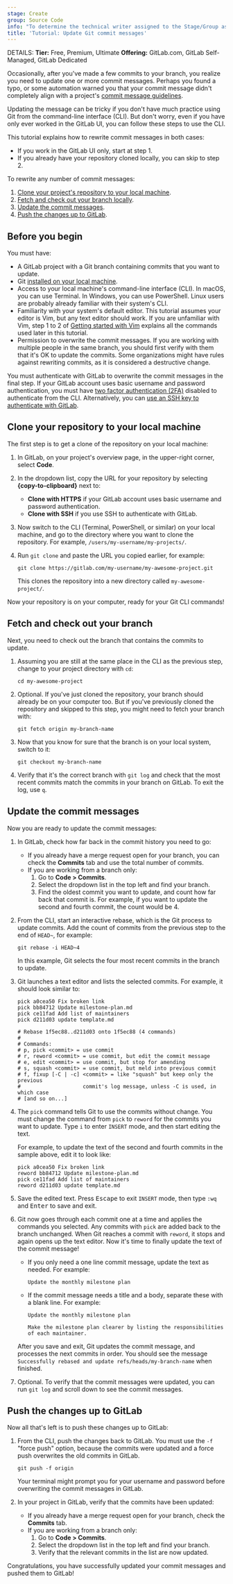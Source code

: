 ```yaml
---
stage: Create
group: Source Code
info: "To determine the technical writer assigned to the Stage/Group associated with this page, see https://handbook.gitlab.com/handbook/product/ux/technical-writing/#assignments"
title: 'Tutorial: Update Git commit messages'
---
```


DETAILS:
**Tier:** Free, Premium, Ultimate
**Offering:** GitLab.com, GitLab Self-Managed, GitLab Dedicated

Occasionally, after you've made a few commits to your branch, you realize you need
to update one or more commit messages. Perhaps you found a typo, or some automation warned you
that your commit message didn't completely align with a project's
[commit message guidelines](../../development/contributing/merge_request_workflow.md#commit-messages-guidelines).

Updating the message can be tricky if you don't have much practice using Git
from the command-line interface (CLI). But don't worry, even if you have only ever worked in
the GitLab UI, you can follow these steps to use the CLI.

This tutorial explains how to rewrite commit messages in both cases:

- If you work in the GitLab UI only, start at step 1.
- If you already have your repository cloned locally, you can skip to step 2.

To rewrite any number of commit messages:

1. [Clone your project's repository to your local machine](#clone-your-repository-to-your-local-machine).
1. [Fetch and check out your branch locally](#fetch-and-check-out-your-branch).
1. [Update the commit messages](#update-the-commit-messages).
1. [Push the changes up to GitLab](#push-the-changes-up-to-gitlab).

## Before you begin

You must have:

- A GitLab project with a Git branch containing commits that you want to update.
- Git [installed on your local machine](../../topics/git/how_to_install_git/_index.md).
- Access to your local machine's command-line interface (CLI). In macOS,
  you can use Terminal. In Windows, you can use PowerShell. Linux users are probably
  already familiar with their system's CLI.
- Familiarity with your system's default editor. This tutorial assumes your editor is Vim,
  but any text editor should work. If you are unfamiliar with Vim, step 1 to 2 of
  [Getting started with Vim](https://opensource.com/article/19/3/getting-started-vim)
  explains all the commands used later in this tutorial.
- Permission to overwrite the commit messages. If you are working with multiple people in the same branch,
  you should first verify with them that it's OK to update the commits. Some organizations might
  have rules against rewriting commits, as it is considered a destructive change.

You must authenticate with GitLab to overwrite the commit messages in the final step.
If your GitLab account uses basic username and password authentication, you must have
[two factor authentication (2FA)](../../user/profile/account/two_factor_authentication.md)
disabled to authenticate from the CLI. Alternatively, you can [use an SSH key to authenticate with GitLab](../../user/ssh.md).

## Clone your repository to your local machine

The first step is to get a clone of the repository on your local machine:

1. In GitLab, on your project's overview page, in the upper-right corner, select **Code**.
1. In the dropdown list, copy the URL for your repository by selecting **{copy-to-clipboard}** next to:
   - **Clone with HTTPS** if your GitLab account uses basic username and password authentication.
   - **Clone with SSH** if you use SSH to authenticate with GitLab.
1. Now switch to the CLI (Terminal, PowerShell, or similar) on your local machine, and go to
   the directory where you want to clone the repository. For example, `/users/my-username/my-projects/`.
1. Run `git clone` and paste the URL you copied earlier, for example:

   ```shell
   git clone https://gitlab.com/my-username/my-awesome-project.git
   ```

   This clones the repository into a new directory called `my-awesome-project/`.

Now your repository is on your computer, ready for your Git CLI commands!

## Fetch and check out your branch

Next, you need to check out the branch that contains the commits to update.

1. Assuming you are still at the same place in the CLI as the previous step,
   change to your project directory with `cd`:

   ```shell
   cd my-awesome-project
   ```

1. Optional. If you've just cloned the repository, your branch should already be
   on your computer too. But if you've previously cloned the repository and skipped
   to this step, you might need to fetch your branch with:

   ```shell
   git fetch origin my-branch-name
   ```

1. Now that you know for sure that the branch is on your local system, switch to it:

   ```shell
   git checkout my-branch-name
   ```

1. Verify that it's the correct branch with `git log` and check that the most recent commits
   match the commits in your branch on GitLab. To exit the log, use `q`.

## Update the commit messages

Now you are ready to update the commit messages:

1. In GitLab, check how far back in the commit history you need to go:

   - If you already have a merge request open for your branch, you can check the
     **Commits** tab and use the total number of commits.
   - If you are working from a branch only:
     1. Go to **Code > Commits**.
     1. Select the dropdown list in the top left and find your branch.
     1. Find the oldest commit you want to update, and count how far back that commit is.
        For example, if you want to update the second and fourth commit, the count would be 4.

1. From the CLI, start an interactive rebase, which is the Git process to update commits.
   Add the count of commits from the previous step to the end of `HEAD~`, for example:

   ```shell
   git rebase -i HEAD~4
   ```

   In this example, Git selects the four most recent commits in the branch to update.

1. Git launches a text editor and lists the selected commits.
   For example, it should look similar to:

   ```shell
   pick a0cea50 Fix broken link
   pick bb84712 Update milestone-plan.md
   pick ce11fad Add list of maintainers
   pick d211d03 update template.md

   # Rebase 1f5ec88..d211d03 onto 1f5ec88 (4 commands)
   #
   # Commands:
   # p, pick <commit> = use commit
   # r, reword <commit> = use commit, but edit the commit message
   # e, edit <commit> = use commit, but stop for amending
   # s, squash <commit> = use commit, but meld into previous commit
   # f, fixup [-C | -c] <commit> = like "squash" but keep only the previous
   #                    commit's log message, unless -C is used, in which case
   # [and so on...]
   ```

1. The `pick` command tells Git to use the commits without change. You must change
   the command from `pick` to `reword` for the commits you want to update.
   Type `i` to enter `INSERT` mode, and then start editing the text.

   For example, to update the text of the second and fourth commits in the sample above,
   edit it to look like:

   ```shell
   pick a0cea50 Fix broken link
   reword bb84712 Update milestone-plan.md
   pick ce11fad Add list of maintainers
   reword d211d03 update template.md
   ```

1. Save the edited text. Press <kbd>Escape</kbd> to exit `INSERT` mode,
   then type `:wq` and <kbd>Enter</kbd> to save and exit.

1. Git now goes through each commit one at a time and applies the commands you selected.
   Any commits with `pick` are added back to the branch unchanged. When Git reaches a commit
   with `reword`, it stops and again opens up the text editor. Now it's time to finally update
   the text of the commit message!

   - If you only need a one line commit message, update the text as needed. For example:

     ```plaintext
     Update the monthly milestone plan
     ```

   - If the commit message needs a title and a body, separate these with a blank line. For example:

     ```plaintext
     Update the monthly milestone plan

     Make the milestone plan clearer by listing the responsibilities
     of each maintainer.
     ```

   After you save and exit, Git updates the commit message, and processes the next
   commits in order. You should see the message `Successfully rebased and update refs/heads/my-branch-name`
   when finished.

1. Optional. To verify that the commit messages were updated, you can run `git log`
   and scroll down to see the commit messages.

## Push the changes up to GitLab

Now all that's left is to push these changes up to GitLab:

1. From the CLI, push the changes back to GitLab. You must use the `-f` "force push" option,
   because the commits were updated and a force push overwrites the old commits in GitLab.

   ```shell
   git push -f origin
   ```

   Your terminal might prompt you for your username and password before overwriting
   the commit messages in GitLab.

1. In your project in GitLab, verify that the commits have been updated:

   - If you already have a merge request open for your branch, check the **Commits** tab.
   - If you are working from a branch only:
     1. Go to **Code > Commits**.
     1. Select the dropdown list in the top left and find your branch.
     1. Verify that the relevant commits in the list are now updated.

Congratulations, you have successfully updated your commit messages and pushed them to GitLab!
